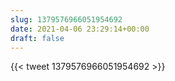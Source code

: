 ```yaml
---
slug: 1379576966051954692
date: 2021-04-06 23:29:14+00:00
draft: false
---
```


{{< tweet 1379576966051954692 >}}
